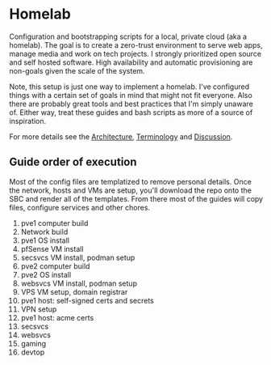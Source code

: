 # Homelab

Configuration and bootstrapping scripts for a local, private cloud (aka a homelab). The goal is to create a zero-trust environment to serve web apps, manage media and work on tech projects. I strongly prioritized open source and self hosted software. High availability and automatic provisioning are non-goals given the scale of the system.

Note, this setup is just one way to implement a homelab. I've configured things with a certain set of goals in mind that might not fit everyone. Also there are probably great tools and best practices  that I'm simply unaware of. Either way, treat these guides and bash scripts as more of a source of inspiration.

For more details see the [Architecture](./guides/architecture.md), [Terminology](./guides/terminology.md) and [Discussion](./guides/discussion.md).

## Guide order of execution

Most of the config files are templatized to remove personal details. Once the network, hosts and VMs are setup, you'll download the repo onto the SBC and render all of the templates. From there most of the guides will copy files, configure services and other chores.

1. pve1 computer build
1. Network build
1. pve1 OS install
1. pfSense VM install
1. secsvcs VM install, podman setup
1. pve2 computer build
1. pve2 OS install
1. websvcs VM install, podman setup
1. VPS VM setup, domain registrar
1. pve1 host: self-signed certs and secrets
1. VPN setup
1. pve1 host: acme certs
1. secsvcs
1. websvcs
1. gaming
1. devtop
